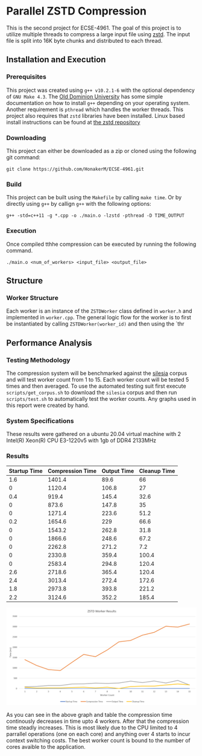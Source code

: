 # Parallel ZSTD Compression

This is the second project for ECSE-4961. The goal of this project is to 
utilize multiple threads to compress a large input file using [zstd](http://facebook.github.io/zstd/). The input file is split into 16K byte chunks and distributed to each thread. 

## Installation and Execution


### Prerequisites

This project was created using `g++ v10.2.1-6` with the optional dependency of `GNU Make 4.3`. The [Old Dominion University](https://www.cs.odu.edu/~zeil/cs250PreTest/latest/Public/installingACompiler/) has some simple documentation on how to install `g++` depending on your operating system. Another requirement is `pthread` which handles the worker threads. This project also requires that `zstd` libraries have been installed. Linux based install instructions can be found at [the zstd repository](https://github.com/facebook/zstd#build-instructions)

### Downloading

This project can either be downloaded as a zip or cloned using the following git command:
```
git clone https://github.com/HonakerM/ECSE-4961.git
```


### Build

This project can be built using the `Makefile` by calling `make time`. Or by directly using `g++` by callign `g++` with the following options:

```
g++ -std=c++11 -g *.cpp -o ./main.o -lzstd -pthread -D TIME_OUTPUT
```

### Execution

Once compiled tthhe compression can be executed by running the following command. 
```
./main.o <num_of_workers> <input_file> <output_file>
```

## Structure

### Worker Structure

Each worker is an instance of the `ZSTDWorker` class defined in `worker.h` and implemented in `worker.cpp`. The general logic flow for the worker is to first be instantiated by calling `ZSTDWorker(worker_id)` and then using the `thr 

## Performance Analysis 

### Testing Methodology

The compression system will be benchmarked against the [silesia](http://sun.aei.polsl.pl/~sdeor/index.php?page=silesia) corpus and will test worker count from 1 to 15. Each worker count will be tested 5 times and then averaged. To use the automated testing suit first execute `scripts/get_corpus.sh` to download the `silesia` corpus and then run `scripts/test.sh` to automatically test the worker counts. Any graphs used in this report were created by hand.

### System Specifications

These results were gathered on a ubuntu 20.04 virtual machine with 2  Intel(R) Xeon(R) CPU E3-1220v5 with 1gb of DDR4 2133MHz

### Results 

| Startup Time | Compression Time | Output Time | Cleanup Time |
|--------------|------------------|-------------|--------------|
| 1.6          | 1401.4           | 89.6        | 66           |
| 0            | 1120.4           | 106.8       | 27           |
| 0.4          | 919.4            | 145.4       | 32.6         |
| 0            | 873.6            | 147.8       | 35           |
| 0            | 1271.4           | 223.6       | 51.2         |
| 0.2          | 1654.6           | 229         | 66.6         |
| 0            | 1543.2           | 262.8       | 31.8         |
| 0            | 1866.6           | 248.6       | 67.2         |
| 0            | 2262.8           | 271.2       | 7.2          |
| 0            | 2330.8           | 359.4       | 100.4        |
| 0            | 2583.4           | 294.8       | 120.4        |
| 2.6          | 2718.6           | 365.4       | 120.4        |
| 2.4          | 3013.4           | 272.4       | 172.6        |
| 1.8          | 2973.8           | 393.8       | 221.2        |
| 2.2          | 3124.6           | 352.2       | 185.4        |

![Performance Results](results/graph.png)

As you can see in the above graph and table the compression time continously decreases in time upto 4 workers. After that the compression time steadly increases. This is most likely due to the CPU limited to 4 parrallel operations (one on each core) and anything over 4 starts to incur context switching costs. The best worker count is bound to the number of cores avaible to the application.
